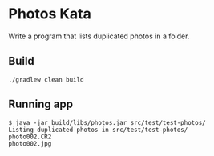 Photos Kata
===========

Write a program that lists duplicated photos in a folder.

## Build

```./gradlew clean build```

## Running app

```
$ java -jar build/libs/photos.jar src/test/test-photos/
Listing duplicated photos in src/test/test-photos/
photo002.CR2
photo002.jpg
```

